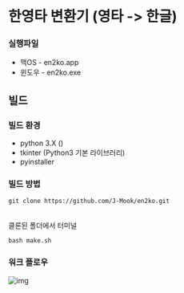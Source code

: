 # 한영타 변환기 (영타 -> 한글)

### 실행파일

* 맥OS - en2ko.app   
* 윈도우 - en2ko.exe

## 빌드
### 빌드 환경
* python 3.X ()
* tkinter (Python3 기본 라이브러리)
* pyinstaller   

### 빌드 방법
```
git clone https://github.com/J-Mook/en2ko.git
```
&nbsp;   
클론된 폴더에서 터미널
```
bash make.sh
```

### 워크 플로우
![img](https://img1.daumcdn.net/thumb/R1280x0/?scode=mtistory2&fname=https%3A%2F%2Fblog.kakaocdn.net%2Fdn%2FV1PEo%2FbtrGlTUvPee%2F2OPDDwWTKnI6YRQmzQOoM0%2Fimg.png)